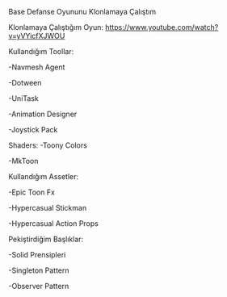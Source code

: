 Base Defanse Oyununu Klonlamaya Çalıştım

Klonlamaya Çalıştığım Oyun: https://www.youtube.com/watch?v=yVYicfXJWOU

Kullandığım Toollar:

-Navmesh Agent

-Dotween

-UniTask

-Animation Designer

-Joystick Pack

Shaders:
-Toony Colors

-MkToon

Kullandığım Assetler:

-Epic Toon Fx

-Hypercasual Stickman

-Hypercasual Action Props

Pekiştirdiğim Başlıklar:

-Solid Prensipleri

-Singleton Pattern

-Observer Pattern

